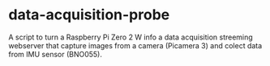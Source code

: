 # data-acquisition-probe
A script to turn a Raspberry Pi Zero 2 W info a data acquisition streeming webserver that capture images from a camera (Picamera 3) and colect data from IMU sensor (BNO055).
